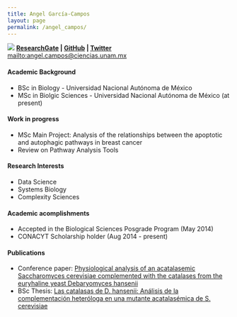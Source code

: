 ```yaml
---
title: Angel García-Campos
layout: page
permalink: /angel_campos/
---
```


![][image]
**[ResearchGate][3] | [GitHub][4] | [Twitter][5]**
<mailto:angel.campos@ciencias.unam.mx>

#### Academic Background

* BSc in Biology - Universidad Nacional Autónoma de México
* MSc in Biolgic Sciences - Universidad Nacional Autónoma de México (at present)

#### Work in progress
* MSc Main Project: Analysis of the relationships between the apoptotic and autophagic pathways in breast cancer
* Review on Pathway Analysis Tools

#### Research Interests
* Data Science
* Systems Biology
* Complexity Sciences

#### Academic acomplishments
* Accepted in the Biological Sciences Posgrade Program (May 2014)
* CONACYT Scholarship holder (Aug 2014 - present)

#### Publications
* Conference paper: [Physiological analysis of an acatalasemic Saccharomyces cerevisiae complemented with the catalases from the euryhaline yeast Debaryomyces hansenii][1]
* BSc Thesis: [Las catalasas de D. hansenii: Análisis de la complementación heteróloga en una mutante acatalasémica de S. cerevisiae][2] 


[image]:https://i1.rgstatic.net/i/profile/6f5c1557779f73872d_l_bf970.jpg
[1]: https://www.researchgate.net/publication/278683392_Physiological_analysis_of_an_acatalasemic_Saccharomyces_cerevisiae_complemented_with_the_catalases_from_the_euryhaline_yeast_Debaryomyces_hanse
[2]: https://www.researchgate.net/publication/278683656_Las_catalasas_de_D._hansenii_Anlisis_de_la_complementacin_heterloga_en_una_mutante_acatalasmica_de_S._cerevisiae
[3]: https://www.researchgate.net/profile/Angel_Garcia-Campos
[4]: https://github.com/AngelCampos
[5]: https://twitter.com/FangOokami
